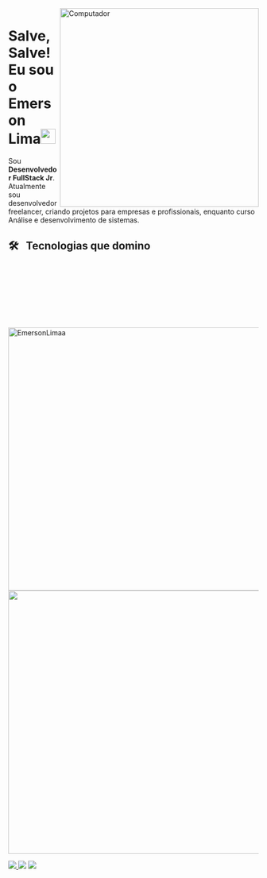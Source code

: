<img src="https://raw.githubusercontent.com/MicaelliMedeiros/micaellimedeiros/master/image/computer-illustration.png" min-width="400px" max-width="400px" width="400px" align="right" alt="Computador">

<h1>Salve, Salve! Eu sou o Emerson Lima<img src="https://raw.githubusercontent.com/kaueMarques/kaueMarques/master/hi.gif" width="30px"></h1>

<p align="left"> 
  Sou <strong>Desenvolvedor FullStack Jr</strong>.
  Atualmente sou desenvolvedor freelancer, criando projetos para empresas e profissionais, enquanto curso Análise e desenvolvimento de sistemas.
</p>

## 🛠️ &nbsp; Tecnologias que domino

<img align="center" alt="" 
src="https://img.shields.io/badge/javascript-%23323330.svg?style=for-the-badge&logo=javascript&logoColor=%23F7DF1E"/>

<img align="center" alt="" 
src="https://img.shields.io/badge/react-%2320232a.svg?style=for-the-badge&logo=react&logoColor=%2361DAFB"/>

<img align="center" alt="" 
src="https://img.shields.io/badge/react_native-%2320232a.svg?style=for-the-badge&logo=react&logoColor=%2361DAFB"/>

<img align="center" alt="" 
src="https://img.shields.io/badge/typescript-%23007ACC.svg?style=for-the-badge&logo=typescript&logoColor=white"/>

<img align="center" alt="" 
src="https://img.shields.io/badge/node.js-6DA55F?style=for-the-badge&logo=node.js&logoColor=white"/>

<img align="center" alt="" 
src="https://img.shields.io/badge/MongoDB-%234ea94b.svg?style=for-the-badge&logo=mongodb&logoColor=white"/>

<img align="center" alt="" 
src="https://img.shields.io/badge/css3-%231572B6.svg?style=for-the-badge&logo=css3&logoColor=white"/>

<img align="center" alt="" 
src="https://img.shields.io/badge/html5-%23E34F26.svg?style=for-the-badge&logo=html5&logoColor=white"/>

<img align="center" alt="" 
src=""/>

<img width="530em" src="https://github-readme-stats.vercel.app/api?username=emersonlimaa&show_icons=true&theme=tokyonight" alt="EmersonLimaa"/>

<img width="530em" src="https://github-readme-stats.vercel.app/api/top-langs/?username=emersonlimaa&layout=compact&theme=tokyonight"/> 

<p align="left">


  <a href="https://linkedin.com/in/emersonslima" target="_blank" alt="Linkedin">
    <img src="https://img.shields.io/badge/-Linkedin-6610F2?style=for-the-badge&logo=Linkedin&logoColor=FFFFFF&link=https://linkedin.com/in/emersonslima"/>
  </a>

  <a href="https://wa.me/+5589994003153" target="_blank" alt="WhatsApp">
  <img src="https://img.shields.io/badge/-WhatsApp-6610F2?style=for-the-badge&logo=WhatsApp&logoColor=FFFFFF&link==https://wa.me/+5589994003153"/></a>

  <a href="https://www.instagram.com/emersonslima7/" target="_blank" alt="Instagram">
  <img src="https://img.shields.io/badge/-Instagram-6610F2?style=for-the-badge&logo=Instagram&logoColor=FFFFFF&link=https://www.instagram.com/emersonslima7"/></a>
</p>  
